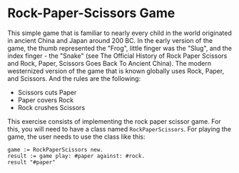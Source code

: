 # Rock-Paper-Scissors Game

This simple game that is familiar to nearly every child in the world originated in ancient China and Japan around 200 BC. In the early version of the game, the thumb represented the "Frog", little finger was the "Slug", and the index finger - the "Snake" (see The Official History of Rock Paper Scissors and Rock, Paper, Scissors Goes Back To Ancient China). The modern westernized version of the game that is known globally uses Rock, Paper, and Scissors. And the rules are the following:

- Scissors cuts Paper
- Paper covers Rock
- Rock crushes Scissors

This exercise consists of implementing the rock paper scissor game. For this, you will need to have a class named `RockPaperScissors`. For playing the game, the user needs to use the class like this:

```st
game := RockPaperScissors new.
result := game play: #paper against: #rock.
result "#paper"
```



